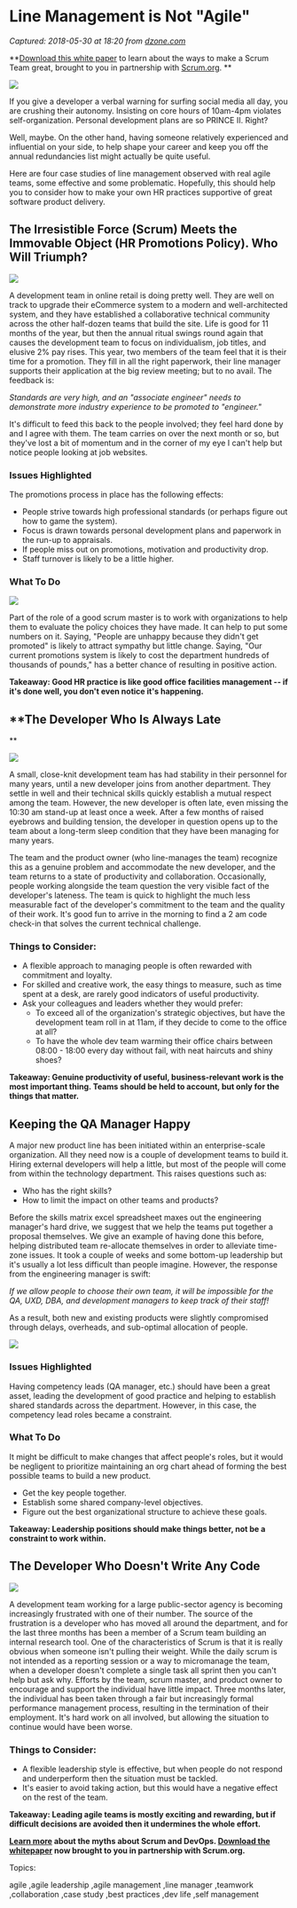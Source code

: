 # Line Management is Not "Agile"

_Captured: 2018-05-30 at 18:20 from [dzone.com](https://dzone.com/articles/line-management-is-not-quotagilequot?edition=379203&utm_source=Zone%20Newsletter&utm_medium=email&utm_campaign=agile%202018-05-29)_

**[Download this white paper](https://dzone.com/go?i=283441&u=https%3A%2F%2Fwww.scrum.org%2Fresources%2Fcharacteristics-great-scrum-team-0%3Futm_source%3DDZone%26utm_medium%3DArticle%26utm_campaign%3Dcharacteristics-whitepaper%2520) to learn about the ways to make a Scrum Team great, brought to you in partnership with [Scrum.org](https://dzone.com/go?i=283441&u=https%3A%2F%2Fwww.scrum.org%2FAbout%2FAll-Articles%2FarticleType%2FArticleView%2FarticleId%2F1029%2FCharacteristics-of-a-Great-Scrum-Team%3Futm_source%3DDZone%26utm_medium%3DArticle%26utm_campaign%3DGreatScrumTeam). **

![](https://www.agilityinmind.com/wp-content/uploads/2018/04/Line-management-1-e1523956653825.png)

If you give a developer a verbal warning for surfing social media all day, you are crushing their autonomy. Insisting on core hours of 10am-4pm violates self-organization. Personal development plans are so PRINCE II. Right?

Well, maybe. On the other hand, having someone relatively experienced and influential on your side, to help shape your career and keep you off the annual redundancies list might actually be quite useful.

Here are four case studies of line management observed with real agile teams, some effective and some problematic. Hopefully, this should help you to consider how to make your own HR practices supportive of great software product delivery.

## The Irresistible Force (Scrum) Meets the Immovable Object (HR Promotions Policy). Who Will Triumph?

![](https://www.agilityinmind.com/wp-content/uploads/2018/04/Line-management-2-e1523956739470.png)

A development team in online retail is doing pretty well. They are well on track to upgrade their eCommerce system to a modern and well-architected system, and they have established a collaborative technical community across the other half-dozen teams that build the site. Life is good for 11 months of the year, but then the annual ritual swings round again that causes the development team to focus on individualism, job titles, and elusive 2% pay rises. This year, two members of the team feel that it is their time for a promotion. They fill in all the right paperwork, their line manager supports their application at the big review meeting; but to no avail. The feedback is:

_Standards are very high, and an "associate engineer" needs to demonstrate more industry experience to be promoted to "engineer."_

It's difficult to feed this back to the people involved; they feel hard done by and I agree with them. The team carries on over the next month or so, but they've lost a bit of momentum and in the corner of my eye I can't help but notice people looking at job websites.

### Issues Highlighted

The promotions process in place has the following effects:

  * People strive towards high professional standards (or perhaps figure out how to game the system).
  * Focus is drawn towards personal development plans and paperwork in the run-up to appraisals.
  * If people miss out on promotions, motivation and productivity drop.
  * Staff turnover is likely to be a little higher.

### What To Do

![](https://www.agilityinmind.com/wp-content/uploads/2018/04/Line-management-3-e1523956787303.png)

Part of the role of a good scrum master is to work with organizations to help them to evaluate the policy choices they have made. It can help to put some numbers on it. Saying, "People are unhappy because they didn't get promoted" is likely to attract sympathy but little change. Saying, "Our current promotions system is likely to cost the department hundreds of thousands of pounds," has a better chance of resulting in positive action.

**Takeaway: Good HR practice is like good office facilities management -- if it's done well, you don't even notice it's happening.**

## **The Developer Who Is Always Late  
**

![](https://www.agilityinmind.com/wp-content/uploads/2018/04/Line-management-4-300x291.png)

A small, close-knit development team has had stability in their personnel for many years, until a new developer joins from another department. They settle in well and their technical skills quickly establish a mutual respect among the team. However, the new developer is often late, even missing the 10:30 am stand-up at least once a week. After a few months of raised eyebrows and building tension, the developer in question opens up to the team about a long-term sleep condition that they have been managing for many years.

The team and the product owner (who line-manages the team) recognize this as a genuine problem and accommodate the new developer, and the team returns to a state of productivity and collaboration. Occasionally, people working alongside the team question the very visible fact of the developer's lateness. The team is quick to highlight the much less measurable fact of the developer's commitment to the team and the quality of their work. It's good fun to arrive in the morning to find a 2 am code check-in that solves the current technical challenge.

### Things to Consider:

  * A flexible approach to managing people is often rewarded with commitment and loyalty.
  * For skilled and creative work, the easy things to measure, such as time spent at a desk, are rarely good indicators of useful productivity.
  * Ask your colleagues and leaders whether they would prefer: 
    * To exceed all of the organization's strategic objectives, but have the development team roll in at 11am, if they decide to come to the office at all?
    * To have the whole dev team warming their office chairs between 08:00 - 18:00 every day without fail, with neat haircuts and shiny shoes?

**Takeaway: Genuine productivity of useful, business-relevant work is the most important thing. Teams should be held to account, but only for the things that matter.**

## Keeping the QA Manager Happy

A major new product line has been initiated within an enterprise-scale organization. All they need now is a couple of development teams to build it. Hiring external developers will help a little, but most of the people will come from within the technology department. This raises questions such as:

  * Who has the right skills?
  * How to limit the impact on other teams and products?

Before the skills matrix excel spreadsheet maxes out the engineering manager's hard drive, we suggest that we help the teams put together a proposal themselves. We give an example of having done this before, helping distributed team re-allocate themselves in order to alleviate time-zone issues. It took a couple of weeks and some bottom-up leadership but it's usually a lot less difficult than people imagine. However, the response from the engineering manager is swift:

_If we allow people to choose their own team, it will be impossible for the QA, UXD, DBA, and development managers to keep track of their staff!_

As a result, both new and existing products were slightly compromised through delays, overheads, and sub-optimal allocation of people.

![](https://www.agilityinmind.com/wp-content/uploads/2018/04/Line-management-5-e1523956886274.png)

### Issues Highlighted

Having competency leads (QA manager, etc.) should have been a great asset, leading the development of good practice and helping to establish shared standards across the department. However, in this case, the competency lead roles became a constraint.

### What To Do

It might be difficult to make changes that affect people's roles, but it would be negligent to prioritize maintaining an org chart ahead of forming the best possible teams to build a new product.

  * Get the key people together.
  * Establish some shared company-level objectives.
  * Figure out the best organizational structure to achieve these goals.

**Takeaway: Leadership positions should make things better, not be a constraint to work within.**

## The Developer Who Doesn't Write Any Code

![](https://www.agilityinmind.com/wp-content/uploads/2018/04/Line-management-6-e1523956927656.png)

A development team working for a large public-sector agency is becoming increasingly frustrated with one of their number. The source of the frustration is a developer who has moved all around the department, and for the last three months has been a member of a Scrum team building an internal research tool. One of the characteristics of Scrum is that it is really obvious when someone isn't pulling their weight. While the daily scrum is not intended as a reporting session or a way to micromanage the team, when a developer doesn't complete a single task all sprint then you can't help but ask why. Efforts by the team, scrum master, and product owner to encourage and support the individual have little impact. Three months later, the individual has been taken through a fair but increasingly formal performance management process, resulting in the termination of their employment. It's hard work on all involved, but allowing the situation to continue would have been worse.

### Things to Consider:

  * A flexible leadership style is effective, but when people do not respond and underperform then the situation must be tackled.
  * It's easier to avoid taking action, but this would have a negative effect on the rest of the team.

**Takeaway: Leading agile teams is mostly exciting and rewarding, but if difficult decisions are avoided then it undermines the whole effort.**

**[Learn more](https://dzone.com/go?i=259322&u=https%3A%2F%2Fwww.scrum.org%2Fresources%2Fconvergence-scrum-and-devops%3Futm_source%3Ddzone%26utm_medium%3Ddevops) about the myths about Scrum and DevOps. [Download the whitepaper](https://dzone.com/go?i=259322&u=https%3A%2F%2Fwww.scrum.org%2Fresources%2Fconvergence-scrum-and-devops%3Futm_source%3Ddzone%26utm_medium%3Ddevops) now brought to you in partnership with Scrum.org.**

Topics:

agile ,agile leadership ,agile management ,line manager ,teamwork ,collaboration ,case study ,best practices ,dev life ,self management
